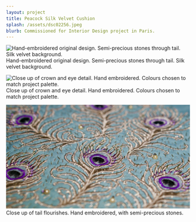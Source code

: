 ```yaml
---
layout: project
title: Peacock Silk Velvet Cushion
splash: /assets/dsc02256.jpeg
blurb: Commissioned for Interior Design project in Paris.
---
```

![Hand-embroidered original design. Semi-precious stones through tail. Silk velvet background.](/assets/dsc02256.jpeg) Hand-embroidered original design. Semi-precious stones through tail. Silk velvet background.

![Close up of crown and eye detail. Hand embroidered. Colours chosen to match project palette.](/assets/dsc02358.jpeg) Close up of crown and eye detail. Hand embroidered. Colours chosen to match project palette.

![Close up of tail flourishes. Hand embroidered, with semi-precious stones.](/assets/dsc01986.jpeg) Close up of tail flourishes. Hand embroidered, with semi-precious stones.
